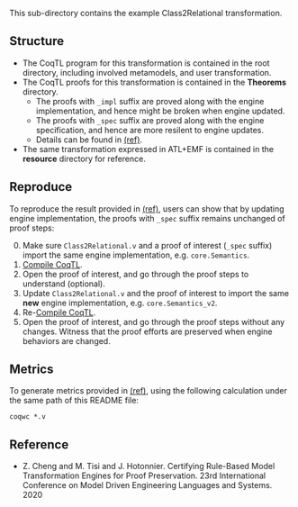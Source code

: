 This sub-directory contains the example Class2Relational transformation.

Structure
------

* The CoqTL program for this transformation is contained in the root directory, including involved metamodels, and user transformation.
* The CoqTL proofs for this transformation is contained in the **Theorems** directory.
  * The proofs with `_impl` suffix are proved along with the engine implementation, and hence might be broken when engine updated.
  * The proofs with `_spec` suffix are proved along with the engine specification, and hence are more resilent to engine updates.
  * Details can be found in [(ref)](#Reference).
* The same transformation expressed in ATL+EMF is contained in the **resource** directory for reference.

Reproduce
------
To reproduce the result provided in [(ref)](#Reference), users can show that by updating engine implementation, the proofs with `_spec` suffix remains unchanged of proof steps:

0. Make sure `Class2Relational.v` and a proof of interest (`_spec` suffix) import the same engine implementation, e.g. `core.Semantics`.
1. [Compile CoqTL]().
2. Open the proof of interest, and go through the proof steps to understand (optional).
3. Update `Class2Relational.v` and the proof of interest to import the same **new** engine implementation, e.g. `core.Semantics_v2`.
3. Re-[Compile CoqTL]().
4. Open the proof of interest, and go through the proof steps without any changes. Witness that the proof efforts are preserved when engine behaviors are changed.

Metrics
------

To generate metrics provided in [(ref)](#Reference), using the following calculation under the same path of this README file:

```
coqwc *.v
```

Reference
------

* Z. Cheng and M. Tisi and J. Hotonnier. 	Certifying Rule-Based Model Transformation Engines for Proof Preservation. 23rd International Conference on Model Driven Engineering Languages and Systems. 2020

